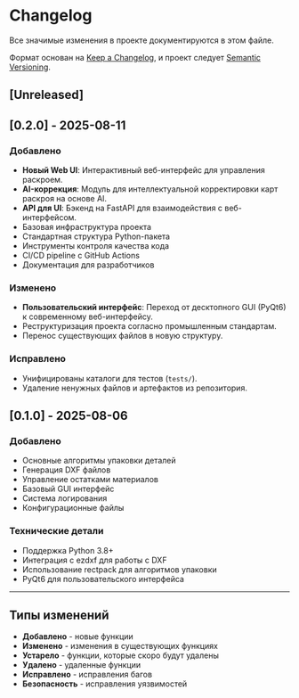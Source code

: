 # Changelog

Все значимые изменения в проекте документируются в этом файле.

Формат основан на [Keep a Changelog](https://keepachangelog.com/ru/1.0.0/),
и проект следует [Semantic Versioning](https://semver.org/lang/ru/).

## [Unreleased]

## [0.2.0] - 2025-08-11

### Добавлено
- **Новый Web UI**: Интерактивный веб-интерфейс для управления раскроем.
- **AI-коррекция**: Модуль для интеллектуальной корректировки карт раскроя на основе AI.
- **API для UI**: Бэкенд на FastAPI для взаимодействия с веб-интерфейсом.
- Базовая инфраструктура проекта
- Стандартная структура Python-пакета
- Инструменты контроля качества кода
- CI/CD pipeline с GitHub Actions
- Документация для разработчиков

### Изменено
- **Пользовательский интерфейс**: Переход от десктопного GUI (PyQt6) к современному веб-интерфейсу.
- Реструктуризация проекта согласно промышленным стандартам.
- Перенос существующих файлов в новую структуру.

### Исправлено
- Унифицированы каталоги для тестов (`tests/`).
- Удаление ненужных файлов и артефактов из репозитория.

## [0.1.0] - 2025-08-06

### Добавлено
- Основные алгоритмы упаковки деталей
- Генерация DXF файлов
- Управление остатками материалов
- Базовый GUI интерфейс
- Система логирования
- Конфигурационные файлы

### Технические детали
- Поддержка Python 3.8+
- Интеграция с ezdxf для работы с DXF
- Использование rectpack для алгоритмов упаковки
- PyQt6 для пользовательского интерфейса

---

## Типы изменений

- **Добавлено** - новые функции
- **Изменено** - изменения в существующих функциях
- **Устарело** - функции, которые скоро будут удалены
- **Удалено** - удаленные функции
- **Исправлено** - исправления багов
- **Безопасность** - исправления уязвимостей 